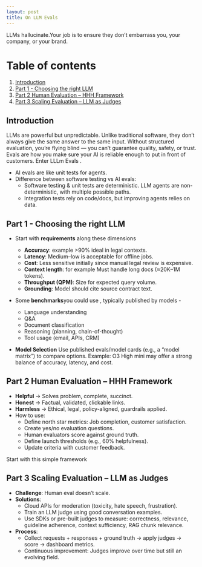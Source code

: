 ```yaml
---
layout: post
title: On LLM Evals
---
```


LLMs hallucinate.Your job is to ensure they don’t embarrass you, your company, or your brand.

# Table of contents
1. [Introduction](#introduction)
2. [Part 1 - Choosing the right LLM](#part1)
3. [Part 2 Human Evaluation – HHH Framework](#part2)
4. [Part 3 Scaling Evaluation – LLM as Judges](#part3)

## Introduction <a name="introduction"></a>
LLMs are powerful but unpredictable. Unlike traditional software, they don’t always give the same answer to the same input. Without structured evaluation, you’re flying blind — you can’t guarantee quality, safety, or trust. Evals are how you make sure your AI is reliable enough to put in front of customers.
Enter LLLm Evals . 
- AI evals are like unit tests for agents.
- Difference between software testing vs AI evals:
  - Software testing & unit tests are deterministic. LLM agents are non-deterministic, with multiple possible paths.
  - Integration tests rely on code/docs, but improving agents relies on data.

## Part 1 - Choosing the right LLM <a name="part1"></a>
- Start with **requirements** along these dimensions
  - **Accuracy**: example >90% ideal in legal contexts.
  - **Latency**: Medium–low is acceptable for offline jobs.
  - **Cost**: Less sensitive initially since manual legal review is expensive.
  - **Context length**: for example Must handle long docs (≈20K–1M tokens).
  - **Throughput (QPM)**: Size for expected query volume.
  - **Grounding**: Model should cite source contract text.
- Some **benchmarks**you could use , typically published by models -
  - Language understanding
  - Q&A
  - Document classification
  - Reasoning (planning, chain-of-thought)
  - Tool usage (email, APIs, CRM)

- **Model Selection** 
Use published evals/model cards (e.g., a “model matrix”) to compare options.
Example: O3 High mini may offer a strong balance of accuracy, latency, and cost.

## Part 2 Human Evaluation – HHH Framework <a name="part2"></a>
- **Helpful** → Solves problem, complete, succinct.
- **Honest** → Factual, validated, clickable links.
- **Harmless** → Ethical, legal, policy-aligned, guardrails applied.
- How to use:
    - Define north star metrics: Job completion, customer satisfaction.
    - Create yes/no evaluation questions.
    - Human evaluators score against ground truth.
    - Define launch thresholds (e.g., 60% helpfulness).
    - Update criteria with customer feedback.
      
 Start with this simple framework
   
## Part 3 Scaling Evaluation – LLM as Judges<a name="part3"></a>

- **Challenge**: Human eval doesn’t scale.
- **Solutions**:
  - Cloud APIs for moderation (toxicity, hate speech, frustration).
  - Train an LLM judge using good conversation examples.
  - Use SDKs or pre-built judges to measure: correctness, relevance, guideline adherence, context sufficiency, RAG chunk relevance.
- **Process**:
  - Collect requests + responses + ground truth → apply judges → score → dashboard metrics.
  - Continuous improvement: Judges improve over time but still an evolving field.
